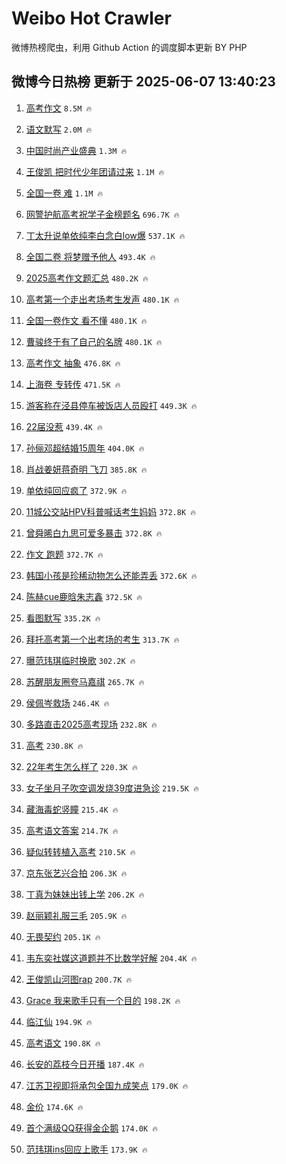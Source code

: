 # Weibo Hot Crawler 



微博热榜爬虫，利用 Github Action 的调度脚本更新 BY PHP 


## 微博今日热榜 更新于 2025-06-07 13:40:23 
1. [高考作文](https://s.weibo.com/weibo?q=%E9%AB%98%E8%80%83%E4%BD%9C%E6%96%87&t=31&band_rank=1&Refer=top) `8.5M 🔥` 

1. [语文默写](https://s.weibo.com/weibo?q=%E8%AF%AD%E6%96%87%E9%BB%98%E5%86%99&t=31&band_rank=2&Refer=top) `2.0M 🔥` 

1. [中国时尚产业盛典](https://s.weibo.com/weibo?q=%23%E4%B8%AD%E5%9B%BD%E6%97%B6%E5%B0%9A%E4%BA%A7%E4%B8%9A%E7%9B%9B%E5%85%B8%23&t=31&band_rank=3&Refer=top) `1.3M 🔥` 

1. [王俊凯 把时代少年团请过来](https://s.weibo.com/weibo?q=%E7%8E%8B%E4%BF%8A%E5%87%AF%20%E6%8A%8A%E6%97%B6%E4%BB%A3%E5%B0%91%E5%B9%B4%E5%9B%A2%E8%AF%B7%E8%BF%87%E6%9D%A5&t=31&band_rank=4&Refer=top) `1.1M 🔥` 

1. [全国一卷 难](https://s.weibo.com/weibo?q=%E5%85%A8%E5%9B%BD%E4%B8%80%E5%8D%B7%20%E9%9A%BE&t=31&band_rank=5&Refer=top) `1.1M 🔥` 

1. [网警护航高考祝学子金榜题名](https://s.weibo.com/weibo?q=%23%E7%BD%91%E8%AD%A6%E6%8A%A4%E8%88%AA%E9%AB%98%E8%80%83%E7%A5%9D%E5%AD%A6%E5%AD%90%E9%87%91%E6%A6%9C%E9%A2%98%E5%90%8D%23&t=31&band_rank=6&Refer=top) `696.7K 🔥` 

1. [丁太升说单依纯李白念白low爆](https://s.weibo.com/weibo?q=%23%E4%B8%81%E5%A4%AA%E5%8D%87%E8%AF%B4%E5%8D%95%E4%BE%9D%E7%BA%AF%E6%9D%8E%E7%99%BD%E5%BF%B5%E7%99%BDlow%E7%88%86%23&t=31&band_rank=7&Refer=top) `537.1K 🔥` 

1. [全国二卷 将梦赠予他人](https://s.weibo.com/weibo?q=%E5%85%A8%E5%9B%BD%E4%BA%8C%E5%8D%B7%20%E5%B0%86%E6%A2%A6%E8%B5%A0%E4%BA%88%E4%BB%96%E4%BA%BA&t=31&band_rank=8&Refer=top) `493.4K 🔥` 

1. [2025高考作文题汇总](https://s.weibo.com/weibo?q=%232025%E9%AB%98%E8%80%83%E4%BD%9C%E6%96%87%E9%A2%98%E6%B1%87%E6%80%BB%23&t=31&band_rank=9&Refer=top) `480.2K 🔥` 

1. [高考第一个走出考场考生发声](https://s.weibo.com/weibo?q=%23%E9%AB%98%E8%80%83%E7%AC%AC%E4%B8%80%E4%B8%AA%E8%B5%B0%E5%87%BA%E8%80%83%E5%9C%BA%E8%80%83%E7%94%9F%E5%8F%91%E5%A3%B0%23&t=31&band_rank=10&Refer=top) `480.1K 🔥` 

1. [全国一卷作文 看不懂](https://s.weibo.com/weibo?q=%E5%85%A8%E5%9B%BD%E4%B8%80%E5%8D%B7%E4%BD%9C%E6%96%87%20%E7%9C%8B%E4%B8%8D%E6%87%82&t=31&band_rank=11&Refer=top) `480.1K 🔥` 

1. [曹骏终于有了自己的名牌](https://s.weibo.com/weibo?q=%E6%9B%B9%E9%AA%8F%E7%BB%88%E4%BA%8E%E6%9C%89%E4%BA%86%E8%87%AA%E5%B7%B1%E7%9A%84%E5%90%8D%E7%89%8C&t=31&band_rank=12&Refer=top) `480.1K 🔥` 

1. [高考作文 抽象](https://s.weibo.com/weibo?q=%E9%AB%98%E8%80%83%E4%BD%9C%E6%96%87%20%E6%8A%BD%E8%B1%A1&t=31&band_rank=13&Refer=top) `476.8K 🔥` 

1. [上海卷 专转传](https://s.weibo.com/weibo?q=%E4%B8%8A%E6%B5%B7%E5%8D%B7%20%E4%B8%93%E8%BD%AC%E4%BC%A0&t=31&band_rank=14&Refer=top) `471.5K 🔥` 

1. [游客称在泾县停车被饭店人员殴打](https://s.weibo.com/weibo?q=%23%E6%B8%B8%E5%AE%A2%E7%A7%B0%E5%9C%A8%E6%B3%BE%E5%8E%BF%E5%81%9C%E8%BD%A6%E8%A2%AB%E9%A5%AD%E5%BA%97%E4%BA%BA%E5%91%98%E6%AE%B4%E6%89%93%23&t=31&band_rank=15&Refer=top) `449.3K 🔥` 

1. [22届没惹](https://s.weibo.com/weibo?q=22%E5%B1%8A%E6%B2%A1%E6%83%B9&t=31&band_rank=16&Refer=top) `439.4K 🔥` 

1. [孙俪邓超结婚15周年](https://s.weibo.com/weibo?q=%23%E5%AD%99%E4%BF%AA%E9%82%93%E8%B6%85%E7%BB%93%E5%A9%9A15%E5%91%A8%E5%B9%B4%23&t=31&band_rank=17&Refer=top) `404.0K 🔥` 

1. [肖战姜妍蒋奇明 飞刀](https://s.weibo.com/weibo?q=%E8%82%96%E6%88%98%E5%A7%9C%E5%A6%8D%E8%92%8B%E5%A5%87%E6%98%8E%20%E9%A3%9E%E5%88%80&t=31&band_rank=18&Refer=top) `385.8K 🔥` 

1. [单依纯回应疯了](https://s.weibo.com/weibo?q=%23%E5%8D%95%E4%BE%9D%E7%BA%AF%E5%9B%9E%E5%BA%94%E7%96%AF%E4%BA%86%23&t=31&band_rank=19&Refer=top) `372.9K 🔥` 

1. [11城公交站HPV科普喊话考生妈妈](https://s.weibo.com/weibo?q=%2311%E5%9F%8E%E5%85%AC%E4%BA%A4%E7%AB%99HPV%E7%A7%91%E6%99%AE%E5%96%8A%E8%AF%9D%E8%80%83%E7%94%9F%E5%A6%88%E5%A6%88%23&t=31&band_rank=20&Refer=top) `372.8K 🔥` 

1. [曾舜晞白九思可爱多暴击](https://s.weibo.com/weibo?q=%23%E6%9B%BE%E8%88%9C%E6%99%9E%E7%99%BD%E4%B9%9D%E6%80%9D%E5%8F%AF%E7%88%B1%E5%A4%9A%E6%9A%B4%E5%87%BB%23&t=31&band_rank=21&Refer=top) `372.8K 🔥` 

1. [作文 跑题](https://s.weibo.com/weibo?q=%E4%BD%9C%E6%96%87%20%E8%B7%91%E9%A2%98&t=31&band_rank=22&Refer=top) `372.7K 🔥` 

1. [韩国小孩是珍稀动物怎么还能弄丢](https://s.weibo.com/weibo?q=%E9%9F%A9%E5%9B%BD%E5%B0%8F%E5%AD%A9%E6%98%AF%E7%8F%8D%E7%A8%80%E5%8A%A8%E7%89%A9%E6%80%8E%E4%B9%88%E8%BF%98%E8%83%BD%E5%BC%84%E4%B8%A2&t=31&band_rank=23&Refer=top) `372.6K 🔥` 

1. [陈赫cue鹿晗朱志鑫](https://s.weibo.com/weibo?q=%23%E9%99%88%E8%B5%ABcue%E9%B9%BF%E6%99%97%E6%9C%B1%E5%BF%97%E9%91%AB%23&t=31&band_rank=24&Refer=top) `372.5K 🔥` 

1. [看图默写](https://s.weibo.com/weibo?q=%E7%9C%8B%E5%9B%BE%E9%BB%98%E5%86%99&t=31&band_rank=25&Refer=top) `335.2K 🔥` 

1. [拜托高考第一个出考场的考生](https://s.weibo.com/weibo?q=%E6%8B%9C%E6%89%98%E9%AB%98%E8%80%83%E7%AC%AC%E4%B8%80%E4%B8%AA%E5%87%BA%E8%80%83%E5%9C%BA%E7%9A%84%E8%80%83%E7%94%9F&t=31&band_rank=26&Refer=top) `313.7K 🔥` 

1. [曝范玮琪临时换歌](https://s.weibo.com/weibo?q=%23%E6%9B%9D%E8%8C%83%E7%8E%AE%E7%90%AA%E4%B8%B4%E6%97%B6%E6%8D%A2%E6%AD%8C%23&t=31&band_rank=27&Refer=top) `302.2K 🔥` 

1. [苏醒朋友圈夸马嘉祺](https://s.weibo.com/weibo?q=%23%E8%8B%8F%E9%86%92%E6%9C%8B%E5%8F%8B%E5%9C%88%E5%A4%B8%E9%A9%AC%E5%98%89%E7%A5%BA%23&t=31&band_rank=28&Refer=top) `265.7K 🔥` 

1. [侯佩岑救场](https://s.weibo.com/weibo?q=%23%E4%BE%AF%E4%BD%A9%E5%B2%91%E6%95%91%E5%9C%BA%23&t=31&band_rank=29&Refer=top) `246.4K 🔥` 

1. [多路直击2025高考现场](https://s.weibo.com/weibo?q=%23%E5%A4%9A%E8%B7%AF%E7%9B%B4%E5%87%BB2025%E9%AB%98%E8%80%83%E7%8E%B0%E5%9C%BA%23&t=31&band_rank=30&Refer=top) `232.8K 🔥` 

1. [高考](https://s.weibo.com/weibo?q=%E9%AB%98%E8%80%83&t=31&band_rank=31&Refer=top) `230.8K 🔥` 

1. [22年考生怎么样了](https://s.weibo.com/weibo?q=22%E5%B9%B4%E8%80%83%E7%94%9F%E6%80%8E%E4%B9%88%E6%A0%B7%E4%BA%86&t=31&band_rank=32&Refer=top) `220.3K 🔥` 

1. [女子坐月子吹空调发烧39度进急诊](https://s.weibo.com/weibo?q=%23%E5%A5%B3%E5%AD%90%E5%9D%90%E6%9C%88%E5%AD%90%E5%90%B9%E7%A9%BA%E8%B0%83%E5%8F%91%E7%83%A739%E5%BA%A6%E8%BF%9B%E6%80%A5%E8%AF%8A%23&t=31&band_rank=33&Refer=top) `219.5K 🔥` 

1. [藏海毒蛇竖瞳](https://s.weibo.com/weibo?q=%23%E8%97%8F%E6%B5%B7%E6%AF%92%E8%9B%87%E7%AB%96%E7%9E%B3%23&t=31&band_rank=34&Refer=top) `215.4K 🔥` 

1. [高考语文答案](https://s.weibo.com/weibo?q=%E9%AB%98%E8%80%83%E8%AF%AD%E6%96%87%E7%AD%94%E6%A1%88&t=31&band_rank=35&Refer=top) `214.7K 🔥` 

1. [疑似转转植入高考](https://s.weibo.com/weibo?q=%23%E7%96%91%E4%BC%BC%E8%BD%AC%E8%BD%AC%E6%A4%8D%E5%85%A5%E9%AB%98%E8%80%83%23&t=31&band_rank=36&Refer=top) `210.5K 🔥` 

1. [京东张艺兴合拍](https://s.weibo.com/weibo?q=%23%E4%BA%AC%E4%B8%9C%E5%BC%A0%E8%89%BA%E5%85%B4%E5%90%88%E6%8B%8D%23&t=31&band_rank=37&Refer=top) `206.3K 🔥` 

1. [丁真为妹妹出钱上学](https://s.weibo.com/weibo?q=%E4%B8%81%E7%9C%9F%E4%B8%BA%E5%A6%B9%E5%A6%B9%E5%87%BA%E9%92%B1%E4%B8%8A%E5%AD%A6&t=31&band_rank=38&Refer=top) `206.2K 🔥` 

1. [赵丽颖礼服三毛](https://s.weibo.com/weibo?q=%23%E8%B5%B5%E4%B8%BD%E9%A2%96%E7%A4%BC%E6%9C%8D%E4%B8%89%E6%AF%9B%23&t=31&band_rank=39&Refer=top) `205.9K 🔥` 

1. [无畏契约](https://s.weibo.com/weibo?q=%E6%97%A0%E7%95%8F%E5%A5%91%E7%BA%A6&t=31&band_rank=40&Refer=top) `205.1K 🔥` 

1. [韦东奕社媒这道题并不比数学好解](https://s.weibo.com/weibo?q=%23%E9%9F%A6%E4%B8%9C%E5%A5%95%E7%A4%BE%E5%AA%92%E8%BF%99%E9%81%93%E9%A2%98%E5%B9%B6%E4%B8%8D%E6%AF%94%E6%95%B0%E5%AD%A6%E5%A5%BD%E8%A7%A3%23&t=31&band_rank=41&Refer=top) `204.4K 🔥` 

1. [王俊凯山河图rap](https://s.weibo.com/weibo?q=%23%E7%8E%8B%E4%BF%8A%E5%87%AF%E5%B1%B1%E6%B2%B3%E5%9B%BErap%23&t=31&band_rank=42&Refer=top) `200.7K 🔥` 

1. [Grace 我来歌手只有一个目的](https://s.weibo.com/weibo?q=Grace%20%E6%88%91%E6%9D%A5%E6%AD%8C%E6%89%8B%E5%8F%AA%E6%9C%89%E4%B8%80%E4%B8%AA%E7%9B%AE%E7%9A%84&t=31&band_rank=43&Refer=top) `198.2K 🔥` 

1. [临江仙](https://s.weibo.com/weibo?q=%E4%B8%B4%E6%B1%9F%E4%BB%99&t=31&band_rank=44&Refer=top) `194.9K 🔥` 

1. [高考语文](https://s.weibo.com/weibo?q=%E9%AB%98%E8%80%83%E8%AF%AD%E6%96%87&t=31&band_rank=45&Refer=top) `190.8K 🔥` 

1. [长安的荔枝今日开播](https://s.weibo.com/weibo?q=%23%E9%95%BF%E5%AE%89%E7%9A%84%E8%8D%94%E6%9E%9D%E4%BB%8A%E6%97%A5%E5%BC%80%E6%92%AD%23&t=31&band_rank=46&Refer=top) `187.4K 🔥` 

1. [江苏卫视即将承包全国九成笑点](https://s.weibo.com/weibo?q=%E6%B1%9F%E8%8B%8F%E5%8D%AB%E8%A7%86%E5%8D%B3%E5%B0%86%E6%89%BF%E5%8C%85%E5%85%A8%E5%9B%BD%E4%B9%9D%E6%88%90%E7%AC%91%E7%82%B9&t=31&band_rank=47&Refer=top) `179.0K 🔥` 

1. [金价](https://s.weibo.com/weibo?q=%E9%87%91%E4%BB%B7&t=31&band_rank=48&Refer=top) `174.6K 🔥` 

1. [首个满级QQ获得金企鹅](https://s.weibo.com/weibo?q=%23%E9%A6%96%E4%B8%AA%E6%BB%A1%E7%BA%A7QQ%E8%8E%B7%E5%BE%97%E9%87%91%E4%BC%81%E9%B9%85%23&t=31&band_rank=49&Refer=top) `174.0K 🔥` 

1. [范玮琪ins回应上歌手](https://s.weibo.com/weibo?q=%23%E8%8C%83%E7%8E%AE%E7%90%AAins%E5%9B%9E%E5%BA%94%E4%B8%8A%E6%AD%8C%E6%89%8B%23&t=31&band_rank=50&Refer=top) `173.9K 🔥` 

